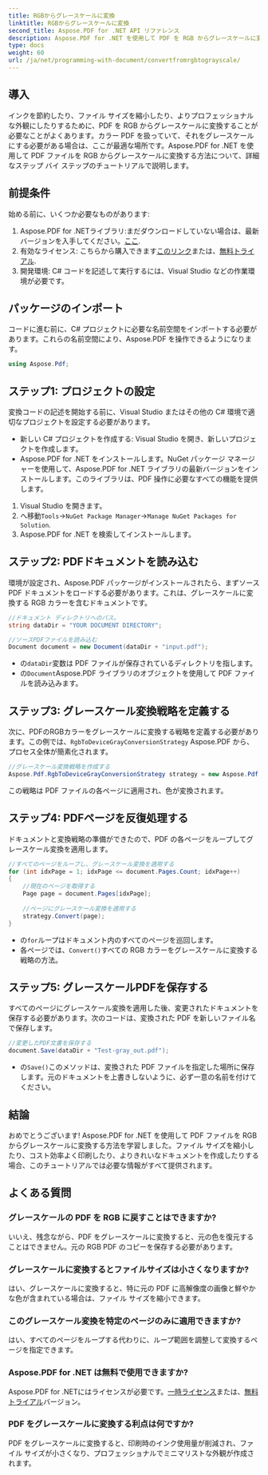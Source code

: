 ```yaml
---
title: RGBからグレースケールに変換
linktitle: RGBからグレースケールに変換
second_title: Aspose.PDF for .NET API リファレンス
description: Aspose.PDF for .NET を使用して PDF を RGB からグレースケールに変換する方法を学びます。PDF のカラー変換を簡素化し、ファイル スペースを節約するためのステップ バイ ステップ ガイドです。
type: docs
weight: 60
url: /ja/net/programming-with-document/convertfromrgbtograyscale/
---
```

## 導入

インクを節約したり、ファイル サイズを縮小したり、よりプロフェッショナルな外観にしたりするために、PDF を RGB からグレースケールに変換することが必要なことがよくあります。カラー PDF を扱っていて、それをグレースケールにする必要がある場合は、ここが最適な場所です。Aspose.PDF for .NET を使用して PDF ファイルを RGB からグレースケールに変換する方法について、詳細なステップ バイ ステップのチュートリアルで説明します。

## 前提条件

始める前に、いくつか必要なものがあります:

1.  Aspose.PDF for .NETライブラリ:まだダウンロードしていない場合は、最新バージョンを入手してください。[ここ](https://releases.aspose.com/pdf/net/).
2. 有効なライセンス: こちらから購入できます[このリンク](https://purchase.aspose.com/buy)または、[無料トライアル](https://releases.aspose.com/).
3. 開発環境: C# コードを記述して実行するには、Visual Studio などの作業環境が必要です。

## パッケージのインポート

コードに進む前に、C# プロジェクトに必要な名前空間をインポートする必要があります。これらの名前空間により、Aspose.PDF を操作できるようになります。

```csharp
using Aspose.Pdf;
```

## ステップ1: プロジェクトの設定

変換コードの記述を開始する前に、Visual Studio またはその他の C# 環境で適切なプロジェクトを設定する必要があります。

- 新しい C# プロジェクトを作成する: Visual Studio を開き、新しいプロジェクトを作成します。
- Aspose.PDF for .NET をインストールします。NuGet パッケージ マネージャーを使用して、Aspose.PDF for .NET ライブラリの最新バージョンをインストールします。このライブラリは、PDF 操作に必要なすべての機能を提供します。

1. Visual Studio を開きます。
2. へ移動`Tools`->`NuGet Package Manager`->`Manage NuGet Packages for Solution`.
3. Aspose.PDF for .NET を検索してインストールします。

## ステップ2: PDFドキュメントを読み込む

環境が設定され、Aspose.PDF パッケージがインストールされたら、まずソース PDF ドキュメントをロードする必要があります。これは、グレースケールに変換する RGB カラーを含むドキュメントです。

```csharp
//ドキュメント ディレクトリへのパス。
string dataDir = "YOUR DOCUMENT DIRECTORY";

//ソースPDFファイルを読み込む
Document document = new Document(dataDir + "input.pdf");
```

- の`dataDir`変数は PDF ファイルが保存されているディレクトリを指します。
- の`Document`Aspose.PDF ライブラリのオブジェクトを使用して PDF ファイルを読み込みます。

## ステップ3: グレースケール変換戦略を定義する

次に、PDFのRGBカラーをグレースケールに変換する戦略を定義する必要があります。この例では、`RgbToDeviceGrayConversionStrategy` Aspose.PDF から、プロセス全体が簡素化されます。

```csharp
//グレースケール変換戦略を作成する
Aspose.Pdf.RgbToDeviceGrayConversionStrategy strategy = new Aspose.Pdf.RgbToDeviceGrayConversionStrategy();
```

この戦略は PDF ファイルの各ページに適用され、色が変換されます。

## ステップ4: PDFページを反復処理する

ドキュメントと変換戦略の準備ができたので、PDF の各ページをループしてグレースケール変換を適用します。 

```csharp
//すべてのページをループし、グレースケール変換を適用する
for (int idxPage = 1; idxPage <= document.Pages.Count; idxPage++)
{
    //現在のページを取得する
    Page page = document.Pages[idxPage];
    
    //ページにグレースケール変換を適用する
    strategy.Convert(page);
}
```

- の`for`ループはドキュメント内のすべてのページを巡回します。
- 各ページでは、`Convert()`すべての RGB カラーをグレースケールに変換する戦略の方法。

## ステップ5: グレースケールPDFを保存する

すべてのページにグレースケール変換を適用した後、変更されたドキュメントを保存する必要があります。次のコードは、変換された PDF を新しいファイル名で保存します。

```csharp
//変更したPDF文書を保存する
document.Save(dataDir + "Test-gray_out.pdf");
```

- の`Save()`このメソッドは、変換された PDF ファイルを指定した場所に保存します。元のドキュメントを上書きしないように、必ず一意の名前を付けてください。

## 結論

おめでとうございます! Aspose.PDF for .NET を使用して PDF ファイルを RGB からグレースケールに変換する方法を学習しました。ファイル サイズを縮小したり、コスト効率よく印刷したり、よりきれいなドキュメントを作成したりする場合、このチュートリアルでは必要な情報がすべて提供されます。

## よくある質問

### グレースケールの PDF を RGB に戻すことはできますか?

いいえ、残念ながら、PDF をグレースケールに変換すると、元の色を復元することはできません。元の RGB PDF のコピーを保存する必要があります。

### グレースケールに変換するとファイルサイズは小さくなりますか?

はい、グレースケールに変換すると、特に元の PDF に高解像度の画像と鮮やかな色が含まれている場合は、ファイル サイズを縮小できます。

### このグレースケール変換を特定のページのみに適用できますか?

はい、すべてのページをループする代わりに、ループ範囲を調整して変換するページを指定できます。

### Aspose.PDF for .NET は無料で使用できますか?

 Aspose.PDF for .NETにはライセンスが必要です。[一時ライセンス](https://purchase.aspose.com/temporary-license/)または、[無料トライアル](https://releases.aspose.com/)バージョン。

### PDF をグレースケールに変換する利点は何ですか?

PDF をグレースケールに変換すると、印刷時のインク使用量が削減され、ファイル サイズが小さくなり、プロフェッショナルでミニマリストな外観が作成されます。